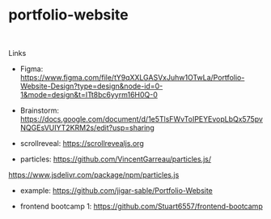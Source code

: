 # portfolio-website

<br>

Links

- Figma: https://www.figma.com/file/tY9qXXLGASVxJuhw1OTwLa/Portfolio-Website-Design?type=design&node-id=0-1&mode=design&t=ITt8bc6yyrm16H0Q-0

- Brainstorm: https://docs.google.com/document/d/1e5TlsFWvToIPEYEvopLbQx575pvNQGEsVUIYT2KRM2s/edit?usp=sharing

- scrollreveal: https://scrollrevealjs.org

- particles: https://github.com/VincentGarreau/particles.js/

https://www.jsdelivr.com/package/npm/particles.js

- example: https://github.com/jigar-sable/Portfolio-Website

- frontend bootcamp 1: https://github.com/Stuart6557/frontend-bootcamp
